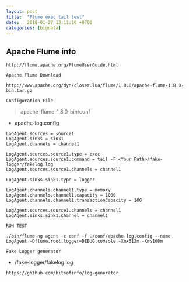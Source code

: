 ```yaml
---
layout: post
title:  "Flume exec tail test"
date:   2018-01-27 13:11:10 +0700
categories: [bigdata]
---
```


## Apache Flume info 

```
http://flume.apache.org/FlumeUserGuide.html
```

``` Apache Flume Download ```

```
http://www.apache.org/dyn/closer.lua/flume/1.8.0/apache-flume-1.8.0-bin.tar.gz
```

``` Configuration File ```

> apache-flume-1.8.0-bin/conf

* apache-log.config

```
LogAgent.sources = source1
LogAgent.sinks = sink1
LogAgent.channels = channel1

LogAgent.sources.source1.type = exec
LogAgent.sources.source1.command = tail -F <Your Path>/fake-logger/fakelog.log
LogAgent.sources.source1.channels = channel1

LogAgent.sinks.sink1.type = logger

LogAgent.channels.channel1.type = memory
LogAgent.channels.channel1.capacity = 1000
LogAgent.channels.channel1.transactionCapacity = 100

LogAgent.sources.source1.channels = channel1
LogAgent.sinks.sink1.channel = channel1
```

``` RUN TEST ```

```
./bin/flume-ng agent -c conf -f ./conf/apache-log.config --name LogAgent -Dflume.root.logger=DEBUG,console -Xmx512m -Xms100m
```


``` Fake Logger generator ```
* /fake-logger/fakelog.log
```
https://github.com/bitsofinfo/log-generator
```
